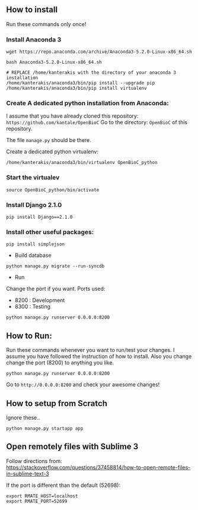 
## How to install
Run these commands only once!

### Install Anaconda 3

```
wget https://repo.anaconda.com/archive/Anaconda3-5.2.0-Linux-x86_64.sh 

bash Anaconda3-5.2.0-Linux-x86_64.sh 

# REPLACE /home/kanterakis with the directory of your anaconda 3 installation
/home/kanterakis/anaconda3/bin/pip install --upgrade pip
/home/kanterakis/anaconda3/bin/pip install virtualenv 

```

### Create A dedicated python installation from Anaconda:
I assume that you have already cloned this repository: ```https://github.com/kantale/OpenBioC```
Go to the directory: ```OpenBioC``` of this repository.

The file ```manage.py``` should be there. 

Create a dedicated python virtualenv:

```
/home/kanterakis/anaconda3/bin/virtualenv OpenBioC_python 
```


### Start the virtualev

```
source OpenBioC_python/bin/activate
```

### Install Django 2.1.0

```
pip install Django==2.1.0
```

### Install other useful packages:

```
pip install simplejson
```

* Build database

```
python manage.py migrate --run-syncdb
```

* Run

Change the port if you want. Ports used:
* 8200 : Development
* 8300 : Testing

```
python manage.py runserver 0.0.0.0:8200
```

## How to Run:
Run these commands whenever you want to run/test your changes. I assume you have followed the instruction of how to install. 
Also you change change the port (8200) to anything you like.


```
python manage.py runserver 0.0.0.0:8200
```

Go to  ```http://0.0.0.0:8200``` and check your awesome changes!


## How to setup from Scratch
Ignore these..

```
python manage.py startapp app
```

## Open remotely files with Sublime 3
Follow directions from: https://stackoverflow.com/questions/37458814/how-to-open-remote-files-in-sublime-text-3

If the port is different than the default (52698):

```
export RMATE_HOST=localhost
export RMATE_PORT=52699
```



